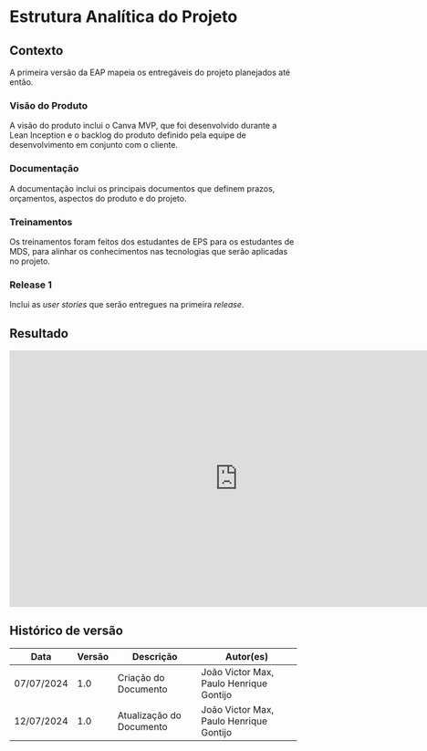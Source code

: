 # Estrutura Analítica do Projeto

## Contexto
A primeira versão da EAP mapeia os entregáveis do projeto planejados até então.

### Visão do Produto
A visão do produto inclui o Canva MVP, que foi desenvolvido durante a Lean Inception e o backlog do produto definido pela equipe de desenvolvimento em conjunto com o cliente.

### Documentação
A documentação inclui os principais documentos que definem prazos, orçamentos, aspectos do produto e do projeto.

### Treinamentos
Os treinamentos foram feitos dos estudantes de EPS para os estudantes de MDS, para alinhar os conhecimentos nas tecnologias que serão aplicadas no projeto.

### Release 1
Inclui as _user stories_ que serão entregues na primeira _release_.


## Resultado 
<iframe style="border:none" width="800" height="450" src="https://whimsical.com/embed/GkP1xrKnJBVZ2HNrVVQhB3"></iframe>

## Histórico de versão
| Data | Versão | Descrição | Autor(es) |
| ---- | ---- | ---- | ---- |
| 07/07/2024 | 1.0 | Criação do Documento | João Victor Max, Paulo Henrique Gontijo |
| 12/07/2024 | 1.0 | Atualização do Documento | João Victor Max, Paulo Henrique Gontijo |